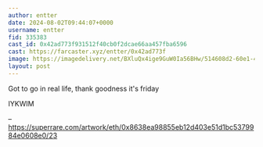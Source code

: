 ```yaml
---
author: entter
date: 2024-08-02T09:44:07+0000
username: entter
fid: 335383
cast_id: 0x42ad773f931512f40cb0f2dcae66aa457fba6596
cast: https://farcaster.xyz/entter/0x42ad773f
image: https://imagedelivery.net/BXluQx4ige9GuW0Ia56BHw/514608d2-60e1-417b-3821-53eb70be4900/original
layout: post
---
```


Got to go in real life, thank goodness it's friday

IYKWIM

–
https://superrare.com/artwork/eth/0x8638ea98855eb12d403e51d1bc5379984e0608e0/23

<img src='https://imagedelivery.net/BXluQx4ige9GuW0Ia56BHw/514608d2-60e1-417b-3821-53eb70be4900/original' alt='' referrerpolicy='no-referrer'/>

